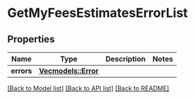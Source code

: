 # GetMyFeesEstimatesErrorList

## Properties

Name | Type | Description | Notes
------------ | ------------- | ------------- | -------------
**errors** | [**Vec<models::Error>**](Error.md) |  | 

[[Back to Model list]](../README.md#documentation-for-models) [[Back to API list]](../README.md#documentation-for-api-endpoints) [[Back to README]](../README.md)


